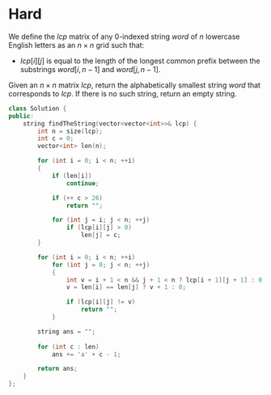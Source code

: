 # Hard

We define the $lcp$ matrix of any 0-indexed string $word$ of $n$ lowercase English letters as an $n \times n$ grid such that:

- $lcp[i][j]$ is equal to the length of the longest common prefix between the substrings $word[i,n-1]$ and $word[j,n-1]$.

Given an $n \times n$ matrix $lcp$, return the alphabetically smallest string $word$ that corresponds to $lcp$. If there is no such string, return an empty string.

```cpp
class Solution {
public:
    string findTheString(vector<vector<int>>& lcp) {
        int n = size(lcp);
        int c = 0;
        vector<int> len(n);

        for (int i = 0; i < n; ++i)
        {
            if (len[i])
                continue;

            if (++ c > 26)
                return "";

            for (int j = i; j < n; ++j)
                if (lcp[i][j] > 0)
                    len[j] = c;
        }

        for (int i = 0; i < n; ++i)
            for (int j = 0; j < n; ++j)
            {
                int v = i + 1 < n && j + 1 < n ? lcp[i + 1][j + 1] : 0;
                v = len[i] == len[j] ? v + 1 : 0;

                if (lcp[i][j] != v)
                    return "";
            }

        string ans = "";
        
        for (int c : len)
            ans += 'a' + c - 1;

        return ans;
    }
};
```
